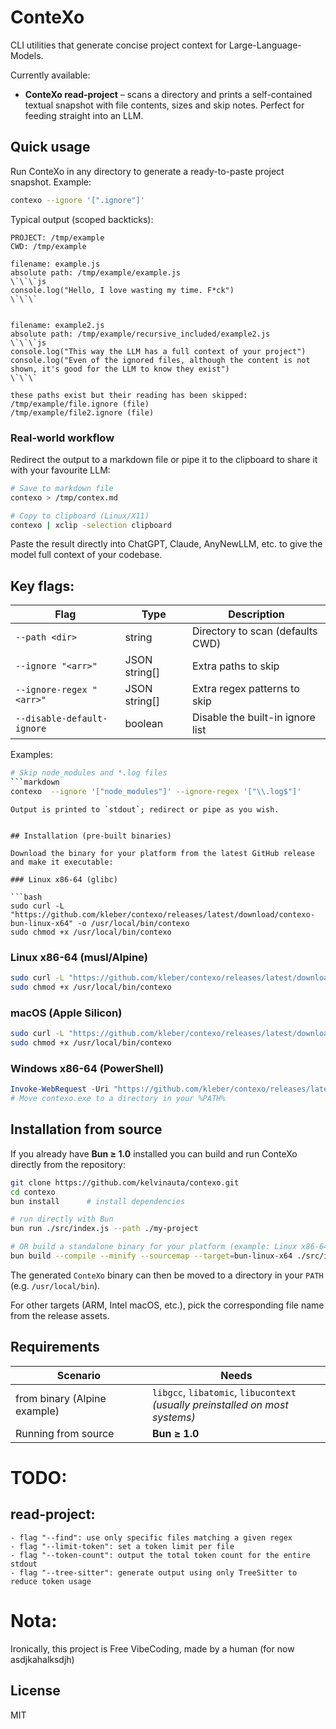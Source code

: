 # ConteXo

CLI utilities that generate concise project context for Large-Language-Models.

Currently available:
* **ConteXo read-project** – scans a directory and prints a self-contained textual snapshot with file contents, sizes and skip notes. Perfect for feeding straight into an LLM.

## Quick usage

Run ConteXo in any directory to generate a ready-to-paste project snapshot. Example:

```bash
contexo --ignore '[".ignore"]'
```

Typical output (scoped backticks):

```text
PROJECT: /tmp/example
CWD: /tmp/example

filename: example.js
absolute path: /tmp/example/example.js
\`\`\`js
console.log("Hello, I love wasting my time. F*ck")
\`\`\`


filename: example2.js
absolute path: /tmp/example/recursive_included/example2.js
\`\`\`js
console.log("This way the LLM has a full context of your project")
console.log("Even of the ignored files, although the content is not shown, it's good for the LLM to know they exist")
\`\`\`

these paths exist but their reading has been skipped:
/tmp/example/file.ignore (file)
/tmp/example/file2.ignore (file)
```

### Real-world workflow

Redirect the output to a markdown file or pipe it to the clipboard to share it with your favourite LLM:

```bash
# Save to markdown file
contexo > /tmp/contex.md

# Copy to clipboard (Linux/X11)
contexo | xclip -selection clipboard
```

Paste the result directly into ChatGPT, Claude, AnyNewLLM, etc. to give the model full context of your codebase.

## Key flags:

| Flag                       | Type          | Description                          |
|----------------------------|---------------|--------------------------------------|
| `--path <dir>`             | string        | Directory to scan (defaults CWD)     |
| `--ignore "<arr>"`         | JSON string[] | Extra paths to skip                  |
| `--ignore-regex "<arr>"`   | JSON string[] | Extra regex patterns to skip         |
| `--disable-default-ignore` | boolean       | Disable the built-in ignore list     |

Examples:
```bash
# Skip node_modules and *.log files
```markdown
contexo  --ignore '["node_modules"]' --ignore-regex '["\\.log$"]'
```
```
Output is printed to `stdout`; redirect or pipe as you wish.


## Installation (pre-built binaries)

Download the binary for your platform from the latest GitHub release and make it executable:

### Linux x86-64 (glibc)

```bash
sudo curl -L "https://github.com/kleber/contexo/releases/latest/download/contexo-bun-linux-x64" -o /usr/local/bin/contexo
sudo chmod +x /usr/local/bin/contexo
```

### Linux x86-64 (musl/Alpine)

```bash
sudo curl -L "https://github.com/kleber/contexo/releases/latest/download/contexo-bun-linux-x64-musl" -o /usr/local/bin/contexo
sudo chmod +x /usr/local/bin/contexo
```

### macOS (Apple Silicon)

```bash
sudo curl -L "https://github.com/kleber/contexo/releases/latest/download/contexo-bun-darwin-arm64" -o /usr/local/bin/contexo
sudo chmod +x /usr/local/bin/contexo
```

### Windows x86-64 (PowerShell)

```powershell
Invoke-WebRequest -Uri "https://github.com/kleber/contexo/releases/latest/download/contexo-bun-windows-x64.exe" -OutFile "contexo.exe"
# Move contexo.exe to a directory in your %PATH%
```



## Installation from source

If you already have **Bun ≥ 1.0** installed you can build and run ConteXo directly from the repository:

```bash
git clone https://github.com/kelvinauta/contexo.git
cd contexo
bun install      # install dependencies

# run directly with Bun
bun run ./src/index.js --path ./my-project

# OR build a standalone binary for your platform (example: Linux x86-64 glibc)
bun build --compile --minify --sourcemap --target=bun-linux-x64 ./src/index.js --outfile contexo
```

The generated `ConteXo` binary can then be moved to a directory in your `PATH` (e.g. `/usr/local/bin`).


For other targets (ARM, Intel macOS, etc.), pick the corresponding file name from the release assets.


## Requirements

| Scenario                  | Needs                                                         |
|---------------------------|--------------------------------------------------------------|
| from binary (Alpine example) | `libgcc`, `libatomic`, `libucontext` <br>*(usually preinstalled on most systems)* |
| Running from source       | **Bun ≥ 1.0**                                                |


# TODO:

## read-project:
    - flag "--find": use only specific files matching a given regex
    - flag "--limit-token": set a token limit per file
    - flag "--token-count": output the total token count for the entire stdout
    - flag "--tree-sitter": generate output using only TreeSitter to reduce token usage

# Nota:

Ironically, this project is Free VibeCoding, made by a human (for now asdjkahalksdjh)

## License

MIT


